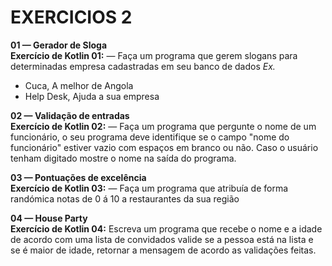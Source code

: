 # EXERCICIOS 2 #

**01 — Gerador de Sloga**</br>
**Exercício de Kotlin 01:** — Faça um programa que gerem slogans para determinadas empresa cadastradas em seu banco de dados
*Ex.*

- Cuca, A melhor de Angola
- Help Desk, Ajuda a sua empresa

**02 — Validação de entradas**</br>
**Exercício de Kotlin 02:** — Faça um programa que pergunte o nome de um funcionário, o seu programa deve identifique se
o campo "nome do funcionário" estiver vazio com espaços em branco ou não. Caso o usuário tenham digitado mostre o 
nome na saída do programa.

**03 — Pontuações de excelência**</br>
**Exercício de Kotlin 03:** — Faça um programa que atribuía de forma randómica notas de 0 á 10 a restaurantes da sua 
região

**04 — House Party**</br>
**Exercício de Kotlin 04:** Escreva um programa que recebe o nome e a idade de acordo com uma lista de convidados
valide se a pessoa está na lista e se é maior de idade, retornar a mensagem de acordo as
validações feitas.

